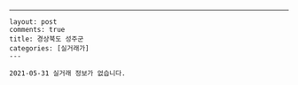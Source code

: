---
    layout: post
    comments: true
    title: 경상북도 성주군
    categories: [실거래가]
    ---

    2021-05-31 실거래 정보가 없습니다.

    
